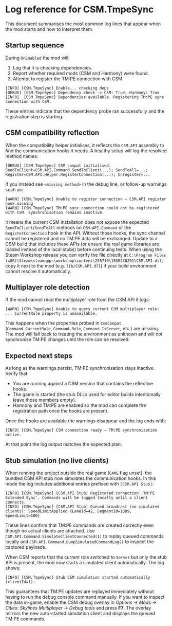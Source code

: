 # Log reference for CSM.TmpeSync

This document summarises the most common log lines that appear when the mod starts and how to interpret them.

## Startup sequence

During `OnEnabled` the mod will:

1. Log that it is checking dependencies.
2. Report whether required mods (CSM and Harmony) were found.
3. Attempt to register the TM:PE connection with CSM.

```
[INFO] [CSM.TmpeSync] Enable... checking deps
[DEBUG] [CSM.TmpeSync] Dependency check -> CSM: True, Harmony: True
[INFO]  [CSM.TmpeSync] Dependencies available. Registering TM:PE sync connection with CSM.
```

These entries indicate that the dependency probe ran successfully and the registration step is starting.

## CSM compatibility reflection

When the compatibility helper initialises, it reflects the `CSM.API` assembly to find the communication hooks it needs. A healthy setup will log the resolved method names:

```
[DEBUG] [CSM.TmpeSync] CSM compat initialised. SendToClient=CSM.API.Command.SendToClient(...); SendToAll=...; Register=CSM.API.Helper.RegisterConnection(...); Unregister=...
```

If you instead see `<missing method>` in the debug line, or follow-up warnings such as:

```
[WARN] [CSM.TmpeSync] Unable to register connection – CSM.API register hook missing
[WARN] [CSM.TmpeSync] TM:PE sync connection could not be registered with CSM. Synchronisation remains inactive.
```

it means the current CSM installation does not expose the expected `SendToClient`/`SendToAll` methods on `CSM.API.Command` or the `RegisterConnection` hook in the API. Without those hooks, the sync channel cannot be registered and no TM:PE data will be exchanged. Update to a CSM build that includes these APIs (or ensure the real game libraries are loaded instead of the local stubs) before continuing tests. When using the Steam Workshop release you can verify the file directly at `C:\Program Files (x86)\Steam\steamapps\workshop\content\255710\1558438291\CSM.API.dll`; copy it next to the mod (e.g. `lib/CSM.API.dll`) if your build environment cannot resolve it automatically.

## Multiplayer role detection

If the mod cannot read the multiplayer role from the CSM API it logs:

```
[WARN] [CSM.TmpeSync] Unable to query current CSM multiplayer role: ... CurrentRole property is unavailable.
```

This happens when the properties probed in `CsmCompat` (`Command.CurrentRole`, `Command.Role`, `Command.IsServer`, etc.) are missing. The mod will fall back to treating the environment as unknown and will not synchronise TM:PE changes until the role can be resolved.

## Expected next steps

As long as the warnings persist, TM:PE synchronisation stays inactive. Verify that:

- You are running against a CSM version that contains the reflective hooks.
- The game is started (the stub DLLs used for editor builds intentionally leave those members empty).
- Harmony and TM:PE are enabled so the mod can complete the registration path once the hooks are present.

Once the hooks are available the warnings disappear and the log ends with:

```
[INFO] [CSM.TmpeSync] CSM connection ready – TM:PE synchronisation active.
```

At that point the log output matches the expected plan.

## Stub simulation (no live clients)

When running the project outside the real game (`GAME` flag unset), the bundled CSM API stub now simulates the communication hooks. In this mode the log includes additional entries prefixed with `[CSM.API Stub]`:

```
[INFO] [CSM.TmpeSync] [CSM.API Stub] Registered connection 'TM:PE Extended Sync'. Commands will be logged locally until a client connects.
[INFO] [CSM.TmpeSync] [CSM.API Stub] Queued broadcast (no simulated clients): SpeedLimitApplied {LaneId=42, SegmentId=1089, SpeedLimit=100}
```

These lines confirm that TM:PE commands are created correctly even though no actual clients are attached. Use `CSM.API.Command.SimulateClientConnected(1)` to replay queued commands locally and `CSM.API.Command.DumpSimulatedCommandLog()` to inspect the captured payloads.

When CSM reports that the current role switched to `Server` but only the stub API is present, the mod now starts a simulated client automatically. The log shows:

```
[INFO] [CSM.TmpeSync] Stub CSM simulation started automatically (clientId=1).
```

This guarantees that TM:PE updates are replayed immediately without having to run the debug console command manually. If you want to inspect the data in-game, enable the CSM debug overlay in *Options → Mods → Cities: Skylines Multiplayer → Debug tools* and press **F7**. The overlay mirrors the new auto-started simulation client and displays the queued TM:PE commands.
